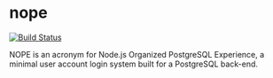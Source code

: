 nope
====

[![Build Status](https://travis-ci.org/[shakeel_mohamed]/[Nope.js].png)](https://travis-ci.org/[shakeel_mohamed]/[Nope.js])

NOPE is an acronym for Node.js Organized PostgreSQL Experience, a minimal user account login system built for a PostgreSQL back-end.
